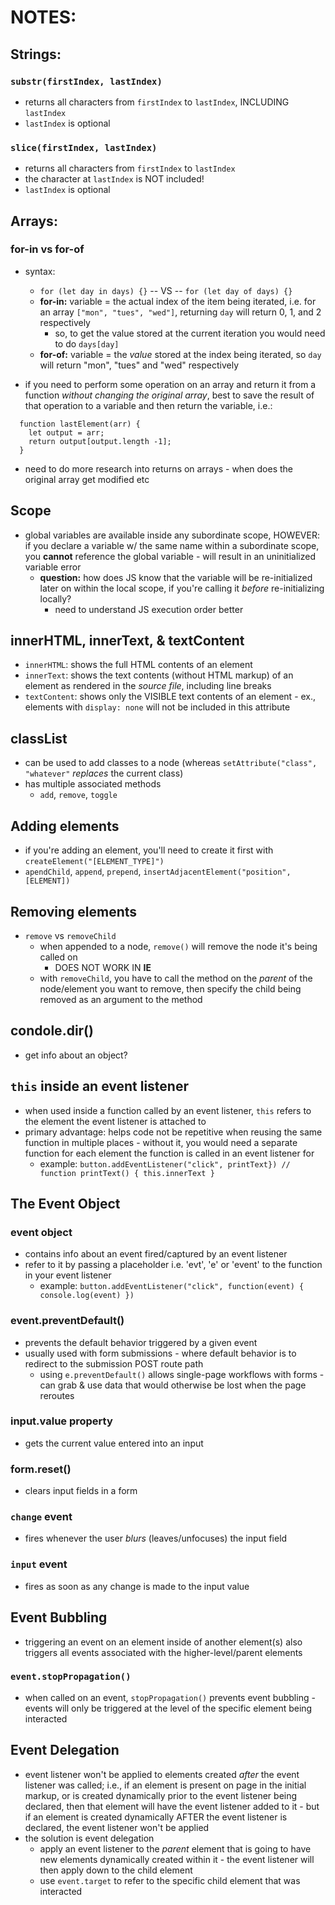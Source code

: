 # NOTES:

## Strings:

### `substr(firstIndex, lastIndex)`
  - returns all characters from `firstIndex` to `lastIndex`, INCLUDING `lastIndex`
  - `lastIndex` is optional
### `slice(firstIndex, lastIndex)`
  - returns all characters from `firstIndex` to `lastIndex`
  - the character at `lastIndex` is NOT included!
  - `lastIndex` is optional

## Arrays:

### for-in vs for-of
- syntax:
  - `for (let day in days) {}` -- VS -- `for (let day of days) {}`
  - **for-in:** variable = the actual index of the item being iterated, i.e. for an array `["mon", "tues", "wed"]`, returning `day` will return 0, 1, and 2 respectively
    - so, to get the value stored at the current iteration you would need to do `days[day]`
  - **for-of:** variable = the *value* stored at the index being iterated, so `day` will return "mon", "tues" and "wed" respectively

- if you need to perform some operation on an array and return it from a function *without changing the original array*, best to save the result of that operation to a variable and then return the variable, i.e.:
```
  function lastElement(arr) {
    let output = arr;
    return output[output.length -1];
  }
```
  - need to do more research into returns on arrays - when does the original array get modified etc

## Scope

- global variables are available inside any subordinate scope, HOWEVER: if you declare a variable w/ the same name within a subordinate scope, you **cannot** reference the global variable - will result in an uninitialized variable error
  - **question:** how does JS know that the variable will be re-initialized later on within the local scope, if you're calling it *before* re-initializing locally?
    - need to understand JS execution order better

## innerHTML, innerText, & textContent

- `innerHTML`: shows the full HTML contents of an element
- `innerText`: shows the text contents (without HTML markup) of an element as rendered in the *source file*, including line breaks
- `textContent`: shows only the VISIBLE text contents of an element - ex., elements with `display: none` will not be included in this attribute

## classList
- can be used to add classes to a node (whereas `setAttribute("class", "whatever"` _replaces_ the current class)
- has multiple associated methods
  - `add`, `remove`, `toggle`

## Adding elements
- if you're adding an element, you'll need to create it first with `createElement("[ELEMENT_TYPE]")`
- `apendChild`, `append`, `prepend`, `insertAdjacentElement("position", [ELEMENT])`

## Removing elements
- `remove` vs `removeChild`
  - when appended to a node, `remove()` will remove the node it's being called on
    - DOES NOT WORK IN **IE**
  - with `removeChild`, you have to call the method on the _parent_ of the node/element you want to remove, then specify the child being removed as an argument to the method

## condole.dir()
- get info about an object?

## `this` inside an event listener
- when used inside a function called by an event listener, `this` refers to the element the event listener is attached to
- primary advantage: helps code not be repetitive when reusing the same function in multiple places - without it, you would need a separate function for each element the function is called in an event listener for
  - example: `button.addEventListener("click", printText}) // function printText() { this.innerText }`

## The Event Object

### event object
- contains info about an event fired/captured by an event listener
- refer to it by passing a placeholder i.e. 'evt', 'e' or 'event' to the function in your event listener
  - example: `button.addEventListener("click", function(event) { console.log(event) })`

### event.preventDefault()
- prevents the default behavior triggered by a given event
- usually used with form submissions - where default behavior is to redirect to the submission POST route path
  - using `e.preventDefault()` allows single-page workflows with forms - can grab & use data that would otherwise be lost when the page reroutes

### input.value property
- gets the current value entered into an input

### form.reset()
- clears input fields in a form

### `change` event
- fires whenever the user _blurs_ (leaves/unfocuses) the input field

### `input` event
- fires as soon as any change is made to the input value

## Event Bubbling
- triggering an event on an element inside of another element(s) also triggers all events associated with the higher-level/parent elements

### `event.stopPropagation()`
- when called on an event, `stopPropagation()` prevents event bubbling - events will only be triggered at the level of the specific element being interacted

## Event Delegation
- event listener won't be applied to elements created _after_ the event listener was called; i.e., if an element is present on page in the initial markup, or is created dynamically prior to the event listener being declared, then that element will have the event listener added to it - but if an element is created dynamically AFTER the event listener is declared, the event listener won't be applied
- the solution is event delegation
  - apply an event listener to the _parent_ element that is going to have new elements dynamically created within it - the event listener will then apply down to the child element
  - use `event.target` to refer to the specific child element that was interacted